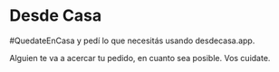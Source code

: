 # Desde Casa

#QuedateEnCasa y pedí lo que necesitás usando desdecasa.app. 

Alguien te va a acercar tu pedido, en cuanto sea posible. Vos cuidate.